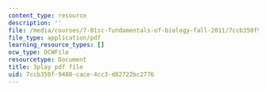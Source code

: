 ```yaml
---
content_type: resource
description: ''
file: /media/courses/7-01sc-fundamentals-of-biology-fall-2011/7ccb350f9480cace4cc3d82722bc2776_QTb6YsxMbBY.pdf
file_type: application/pdf
learning_resource_types: []
ocw_type: OCWFile
resourcetype: Document
title: 3play pdf file
uid: 7ccb350f-9480-cace-4cc3-d82722bc2776
---
```

